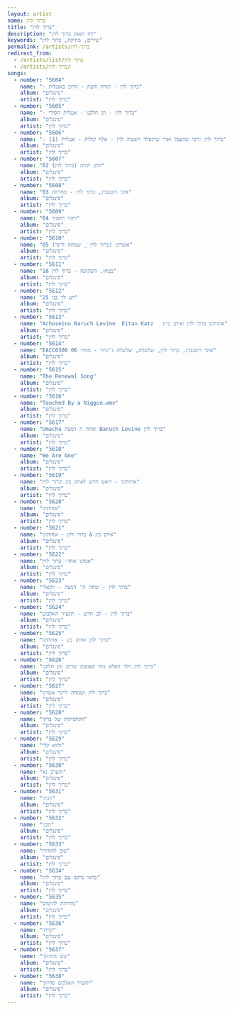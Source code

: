 ```yaml
---
layout: artist
name: ברוך לוין
title: "ברוך לוין"
description: "דף האמן ברוך לוין"
keywords: "שירים, מוזיקה, ברוך לוין"
permalink: /artists/ברוך-לוין
redirect_from:
  - /artists/list/ברוך לוין
  - /artists/ברוך-לוין/
songs:
  - number: "5604"
    name: "- ברוך לוין - תורה ודעת - הרוב באנגלית"
    album: "סינגלים"
    artist: "ברוך לוין"
  - number: "5605"
    name: "- ברוך לוין - תן חלקנו - אנגלית חסידי"
    album: "סינגלים"
    artist: "ברוך לוין"
  - number: "5606"
    name: "- ברוך לוין וריבי שוועבל וארי שיינפלד וישעיה לוין - אלף קולות - אנגלית (1)"
    album: "סינגלים"
    artist: "ברוך לוין"
  - number: "5607"
    name: "02 חתן תורה (ברוך לוין)"
    album: "סינגלים"
    artist: "ברוך לוין"
  - number: "5608"
    name: "03 איבי רוטנברג, ברוך לוין - מחרוזת"
    album: "סינגלים"
    artist: "ברוך לוין"
  - number: "5609"
    name: "04 ויהיו רחמיך"
    album: "סינגלים"
    artist: "ברוך לוין"
  - number: "5610"
    name: "05 אשרינו (ברוך לוין _ שמחה ליינר)"
    album: "סינגלים"
    artist: "ברוך לוין"
  - number: "5611"
    name: "18 בטחו, השקיפה - ברוך לוין"
    album: "סינגלים"
    artist: "ברוך לוין"
  - number: "5612"
    name: "25 דע לך בני"
    album: "סינגלים"
    artist: "ברוך לוין"
  - number: "5613"
    name: "Achoseinu Baruch Levine  Eitan Katz   אחותינו ברוך לוין ואיתן כ״ץ"
    album: "סינגלים"
    artist: "ברוך לוין"
  - number: "5614"
    name: "EACC0300 06 איבי רוטנברג, ברוך לוין, שלשלת, שלשלת ג'וניור - מחרו"
    album: "סינגלים"
    artist: "ברוך לוין"
  - number: "5615"
    name: "The Renewal Song"
    album: "סינגלים"
    artist: "ברוך לוין"
  - number: "5616"
    name: "Touched By a Niggun.wmv"
    album: "סינגלים"
    artist: "ברוך לוין"
  - number: "5617"
    name: "Umacha ומחה ה דמעה Baruch Levine ברוך לוין"
    album: "סינגלים"
    artist: "ברוך לוין"
  - number: "5618"
    name: "We Are One"
    album: "סינגלים"
    artist: "ברוך לוין"
  - number: "5619"
    name: "אחותינו - דואט חדש לאיתן כץ וברוך לוין"
    album: "סינגלים"
    artist: "ברוך לוין"
  - number: "5620"
    name: "אחותינו"
    album: "סינגלים"
    artist: "ברוך לוין"
  - number: "5621"
    name: "איתן כץ & ברוך לוין - אחותינו"
    album: "סינגלים"
    artist: "ברוך לוין"
  - number: "5622"
    name: "אנחנו אחד- ברוך לוין"
    album: "סינגלים"
    artist: "ברוך לוין"
  - number: "5623"
    name: "ברוך לוין - ומחה ה' דמעה - ווקאלי"
    album: "סינגלים"
    artist: "ברוך לוין"
  - number: "5624"
    name: "ברוך לוין - לב חדש - תקציר האלבום"
    album: "סינגלים"
    artist: "ברוך לוין"
  - number: "5625"
    name: "ברוך לוין ואיתן כץ - אחותינו"
    album: "סינגלים"
    artist: "ברוך לוין"
  - number: "5626"
    name: "ברוך לוין וילד הפלא נוחי קאופמן שרים ותן חלקנו"
    album: "סינגלים"
    artist: "ברוך לוין"
  - number: "5627"
    name: "ברוך לוין ושמחה ליינר אשרנו"
    album: "סינגלים"
    artist: "ברוך לוין"
  - number: "5628"
    name: "הקלסיקות של ברוך"
    album: "סינגלים"
    artist: "ברוך לוין"
  - number: "5629"
    name: "והוא קלי"
    album: "סינגלים"
    artist: "ברוך לוין"
  - number: "5630"
    name: "והערב נא"
    album: "סינגלים"
    artist: "ברוך לוין"
  - number: "5631"
    name: "וזכיני"
    album: "סינגלים"
    artist: "ברוך לוין"
  - number: "5632"
    name: "וזכני"
    album: "סינגלים"
    artist: "ברוך לוין"
  - number: "5633"
    name: "טוב להודות"
    album: "סינגלים"
    artist: "ברוך לוין"
  - number: "5634"
    name: "כדאי מיקס עם ברוך לוין"
    album: "סינגלים"
    artist: "ברוך לוין"
  - number: "5635"
    name: "מחרוזת להיטים"
    album: "סינגלים"
    artist: "ברוך לוין"
  - number: "5636"
    name: "קויתי"
    album: "סינגלים"
    artist: "ברוך לוין"
  - number: "5637"
    name: "קום התהלך"
    album: "סינגלים"
    artist: "ברוך לוין"
  - number: "5638"
    name: "תקציר האלבום פדותך"
    album: "סינגלים"
    artist: "ברוך לוין"
---
```

